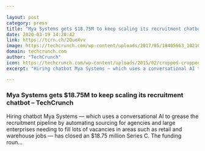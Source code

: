 ```yaml
---

layout: post
category: press
title: "Mya Systems gets $18.75M to keep scaling its recruitment chatbot"
date: 2020-03-19 14:20:42
link: https://tcrn.ch/2QueXvv
image: https://techcrunch.com/wp-content/uploads/2017/05/18405663_10210658465556761_1915914963_o.jpg?w=533
domain: techcrunch.com
author: "TechCrunch"
icon: https://techcrunch.com/wp-content/uploads/2015/02/cropped-cropped-favicon-gradient.png?w=180
excerpt: "Hiring chatbot Mya Systems — which uses a conversational AI to grease the recruitment pipeline by automating sourcing for agencies and large enterprises needing to fill lots of vacancies in areas such as retail and warehouse jobs — has closed an $18.75 million Series C. The funding roun…"

---
```


### Mya Systems gets $18.75M to keep scaling its recruitment chatbot – TechCrunch

Hiring chatbot Mya Systems — which uses a conversational AI to grease the recruitment pipeline by automating sourcing for agencies and large enterprises needing to fill lots of vacancies in areas such as retail and warehouse jobs — has closed an $18.75 million Series C. The funding roun…